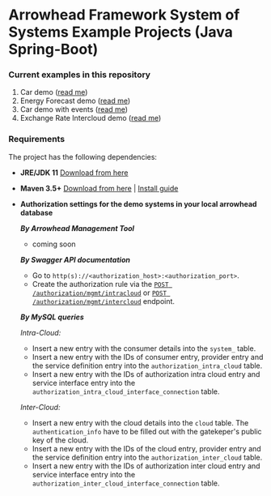 # Arrowhead Framework System of Systems Example Projects (Java Spring-Boot)

### Current examples in this repository

1. Car demo ([read me](https://github.com/arrowhead-f/sos-examples-spring/blob/master/demo-car/README.md))
2. Energy Forecast demo ([read me](https://github.com/arrowhead-f/sos-examples-spring/blob/master/demo-energy-forecast/README.md))
3. Car demo with events ([read me](https://github.com/arrowhead-f/sos-examples-spring/blob/master/demo-car-with-events/README.md))
4. Exchange Rate Intercloud demo ([read me](https://github.com/arrowhead-f/sos-examples-spring/blob/master/demo-exchange-rate-intercloud/README.md))

### Requirements

The project has the following dependencies:
* **JRE/JDK 11** [Download from here](https://www.oracle.com/technetwork/java/javase/downloads/jdk11-downloads-5066655.html)
* **Maven 3.5+** [Download from here](http://maven.apache.org/download.cgi) | [Install guide](https://www.baeldung.com/install-maven-on-windows-linux-mac)
* **Authorization settings for the demo systems in your local arrowhead database**

  ***By Arrowhead Management Tool***
  - coming soon
  
  ***By Swagger API documentation***
  
  - Go to `http(s)://<authorization_host>:<authorization_port>`.
  - Create the authorization rule via the [`POST /authorization/mgmt/intracloud`](https://github.com/eclipse-arrowhead/core-java-spring/blob/master/README.md#add-intracloud-rules) or [`POST /authorization/mgmt/intercloud`](https://github.com/eclipse-arrowhead/core-java-spring/blob/master/README.md#add-intercloud-rules) endpoint.
  
  ***By MySQL queries***
  
  *Intra-Cloud:*
  - Insert a new entry with the consumer details into the `system_` table.
  - Insert a new entry with the IDs of consumer entry, provider entry and the service definition entry into the `authorization_intra_cloud` table.
  - Insert a new entry with the IDs of authorization intra cloud entry and service interface entry into the `authorization_intra_cloud_interface_connection` table.
  
  *Inter-Cloud:*
  - Insert a new entry with the cloud details into the `cloud` table. The `authentication_info` have to be filled out with the gatekeper's public key of the cloud.
  - Insert a new entry with the IDs of the cloud entry, provider entry and the service definition entry into the `authorization_inter_cloud` table.
  - Insert a new entry with the IDs of authorization inter cloud entry and service interface entry into the `authorization_inter_cloud_interface_connection` table.
